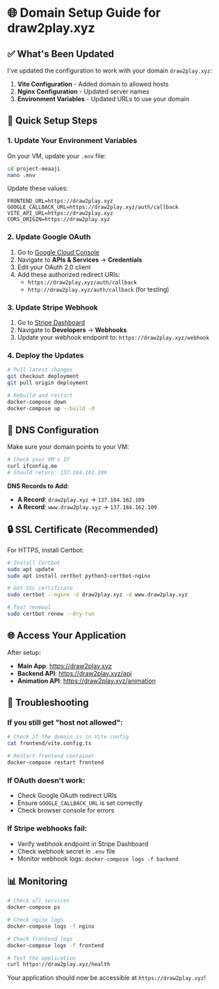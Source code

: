 # 🌐 Domain Setup Guide for draw2play.xyz

## ✅ What's Been Updated

I've updated the configuration to work with your domain `draw2play.xyz`:

1. **Vite Configuration** - Added domain to allowed hosts
2. **Nginx Configuration** - Updated server names
3. **Environment Variables** - Updated URLs to use your domain

## 🚀 Quick Setup Steps

### 1. Update Your Environment Variables

On your VM, update your `.env` file:

```bash
cd project-meaaji
nano .env
```

Update these values:
```env
FRONTEND_URL=https://draw2play.xyz
GOOGLE_CALLBACK_URL=https://draw2play.xyz/auth/callback
VITE_API_URL=https://draw2play.xyz
CORS_ORIGIN=https://draw2play.xyz
```

### 2. Update Google OAuth

1. Go to [Google Cloud Console](https://console.cloud.google.com/)
2. Navigate to **APIs & Services** → **Credentials**
3. Edit your OAuth 2.0 client
4. Add these authorized redirect URIs:
   - `https://draw2play.xyz/auth/callback`
   - `http://draw2play.xyz/auth/callback` (for testing)

### 3. Update Stripe Webhook

1. Go to [Stripe Dashboard](https://dashboard.stripe.com/)
2. Navigate to **Developers** → **Webhooks**
3. Update your webhook endpoint to: `https://draw2play.xyz/webhook`

### 4. Deploy the Updates

```bash
# Pull latest changes
git checkout deployment
git pull origin deployment

# Rebuild and restart
docker-compose down
docker-compose up --build -d
```

## 🔧 DNS Configuration

Make sure your domain points to your VM:

```bash
# Check your VM's IP
curl ifconfig.me
# Should return: 137.184.162.109
```

**DNS Records to Add:**
- **A Record**: `draw2play.xyz` → `137.184.162.109`
- **A Record**: `www.draw2play.xyz` → `137.184.162.109`

## 🔒 SSL Certificate (Recommended)

For HTTPS, install Certbot:

```bash
# Install Certbot
sudo apt update
sudo apt install certbot python3-certbot-nginx

# Get SSL certificate
sudo certbot --nginx -d draw2play.xyz -d www.draw2play.xyz

# Test renewal
sudo certbot renew --dry-run
```

## 🌐 Access Your Application

After setup:
- **Main App**: https://draw2play.xyz
- **Backend API**: https://draw2play.xyz/api
- **Animation API**: https://draw2play.xyz/animation

## 🚨 Troubleshooting

### If you still get "host not allowed":
```bash
# Check if the domain is in Vite config
cat frontend/vite.config.ts

# Restart frontend container
docker-compose restart frontend
```

### If OAuth doesn't work:
- Check Google OAuth redirect URIs
- Ensure `GOOGLE_CALLBACK_URL` is set correctly
- Check browser console for errors

### If Stripe webhooks fail:
- Verify webhook endpoint in Stripe Dashboard
- Check webhook secret in `.env` file
- Monitor webhook logs: `docker-compose logs -f backend`

## 📊 Monitoring

```bash
# Check all services
docker-compose ps

# Check nginx logs
docker-compose logs -f nginx

# Check frontend logs
docker-compose logs -f frontend

# Test the application
curl https://draw2play.xyz/health
```

Your application should now be accessible at `https://draw2play.xyz`! 